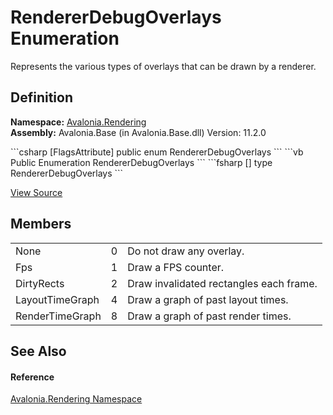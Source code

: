 # RendererDebugOverlays Enumeration


Represents the various types of overlays that can be drawn by a renderer.



## Definition
**Namespace:** <a href="N_Avalonia_Rendering">Avalonia.Rendering</a>  
**Assembly:** Avalonia.Base (in Avalonia.Base.dll) Version: 11.2.0

<Tabs groupId="api-code-preview">
<TabItem value="csharp" label="C#">
```csharp
[FlagsAttribute]
public enum RendererDebugOverlays
```
</TabItem>
<TabItem value="vb" label="VB">
```vb
<FlagsAttribute>
Public Enumeration RendererDebugOverlays
```
</TabItem>
<TabItem value="fsharp" label="F#">
```fsharp
[<FlagsAttribute>]
type RendererDebugOverlays
```
</TabItem>
</Tabs>



<a href="https://github.com/AvaloniaUI/Avalonia/tree/master/src/Avalonia.Base/Rendering/RendererDebugOverlays.cs" title="View the source code">View Source</a>



## Members
<table>
<tr>
<td>None</td>
<td>0</td>
<td>Do not draw any overlay.</td>
</tr>
<tr>
<td>Fps</td>
<td>1</td>
<td>Draw a FPS counter.</td>
</tr>
<tr>
<td>DirtyRects</td>
<td>2</td>
<td>Draw invalidated rectangles each frame.</td>
</tr>
<tr>
<td>LayoutTimeGraph</td>
<td>4</td>
<td>Draw a graph of past layout times.</td>
</tr>
<tr>
<td>RenderTimeGraph</td>
<td>8</td>
<td>Draw a graph of past render times.</td>
</tr>
</table>

## See Also


#### Reference
<a href="N_Avalonia_Rendering">Avalonia.Rendering Namespace</a>  
